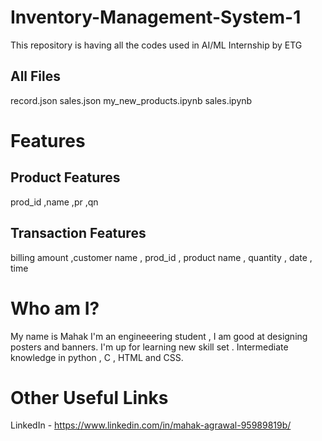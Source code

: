 # Inventory-Management-System-1
This repository is having all the codes used in AI/ML Internship by ETG

## All Files 
record.json
sales.json
my_new_products.ipynb
sales.ipynb

# Features 
## Product Features 
prod_id ,name ,pr ,qn
## Transaction Features 
billing amount  ,customer name , prod_id , product name  , quantity  , date  , time

# Who am I?
My name is Mahak I'm an engineeering student , I am good at designing posters and banners.
I'm up for learning new skill set . Intermediate knowledge in python , C , HTML and CSS.

# Other Useful Links
LinkedIn - https://www.linkedin.com/in/mahak-agrawal-95989819b/




